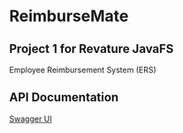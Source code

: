 # ReimburseMate

## Project 1 for Revature JavaFS

Employee Reimbursement System (ERS)

## API Documentation
[Swagger UI](https://reimburse-mate.onrender.com/swagger-ui/index.html)
